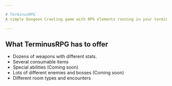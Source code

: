 ```yaml
---

# TerminusRPG
A simple Dungeon Crawling game with RPG elements running in your terminal.

---
```


## What TerminusRPG has to offer
  - Dozens of weapons with different stats.
  - Several consumable items
  - Special abilities (Coming soon)
  - Lots of different enemies and bosses (Coming soon)
  - Different room types and encounters
